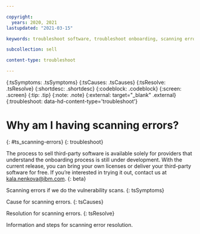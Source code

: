 ```yaml
---

copyright:
  years: 2020, 2021
lastupdated: "2021-03-15"

keywords: troubleshoot software, troubleshoot onboarding, scanning errors, third-party software, scan error, product portal, partner portal, partners, sellers

subcollection: sell

content-type: troubleshoot

---
```


{:tsSymptoms: .tsSymptoms}
{:tsCauses: .tsCauses}
{:tsResolve: .tsResolve}
{:shortdesc: .shortdesc}
{:codeblock: .codeblock}
{:screen: .screen}
{:tip: .tip}
{:note: .note}
{:external: target="_blank" .external}
{:troubleshoot: data-hd-content-type='troubleshoot'}

# Why am I having scanning errors?
{: #ts_scanning-errors}
{: troubleshoot}

The process to sell third-party software is available solely for providers that understand the onboarding process is still under development. With the current release, you can bring your own licenses or deliver your third-party software for free. If you’re interested in trying it out, contact us at kala.nenkova@ibm.com.
{: beta}

Scanning errors if we do the vulnerability scans.
{: tsSymptoms}

Cause for scanning errors.
{: tsCauses}

Resolution for scanning errors. 
{: tsResolve}

Information and steps for scanning error resolution. 

